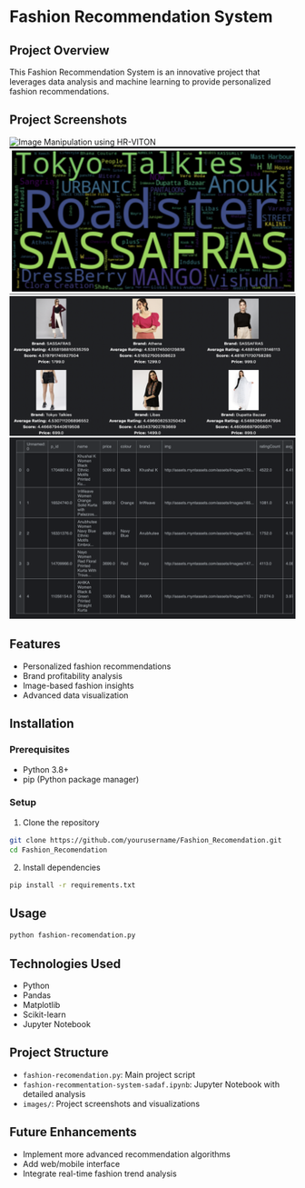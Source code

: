 # Fashion Recommendation System

## Project Overview
This Fashion Recommendation System is an innovative project that leverages data analysis and machine learning to provide personalized fashion recommendations.

## Project Screenshots
![Image Manipulation using HR-VITON](images/Image%20manipulation%20using%20HR-VITON.png) <!-- Ensure this image is added to the images directory -->
![Most Profitable Brands](images/Output%20of%20the%20most%20profitable%20brands.png) <!-- Ensure this image is added to the images directory -->
![Output](images/output.png) <!-- Ensure this image is added to the images directory -->
![Data Table](images/table.png)

## Features
- Personalized fashion recommendations
- Brand profitability analysis
- Image-based fashion insights
- Advanced data visualization

## Installation

### Prerequisites
- Python 3.8+
- pip (Python package manager)

### Setup
1. Clone the repository
```bash
git clone https://github.com/yourusername/Fashion_Recomendation.git
cd Fashion_Recomendation
```

2. Install dependencies
```bash
pip install -r requirements.txt
```

## Usage
```bash
python fashion-recomendation.py
```

## Technologies Used
- Python
- Pandas
- Matplotlib
- Scikit-learn
- Jupyter Notebook

## Project Structure
- `fashion-recomendation.py`: Main project script
- `fashion-recommentation-system-sadaf.ipynb`: Jupyter Notebook with detailed analysis
- `images/`: Project screenshots and visualizations

## Future Enhancements
- Implement more advanced recommendation algorithms
- Add web/mobile interface
- Integrate real-time fashion trend analysis
